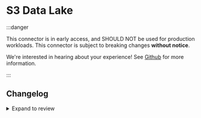 # S3 Data Lake

:::danger

This connector is in early access, and SHOULD NOT be used for production workloads.
This connector is subject to breaking changes **without notice**.

We're interested in hearing about your experience! See [Github](https://github.com/airbytehq/airbyte/discussions/50404)
for more information.

:::

## Changelog

<details>
  <summary>Expand to review</summary>

| Version | Date       | Pull Request                                                | Subject                                      |
|:--------|:-----------|:------------------------------------------------------------|:---------------------------------------------|
| 0.2.11  | 2025-01-10 | [\#50971](https://github.com/airbytehq/airbyte/pull/50971)  | Internal refactor in AWS auth flow           |
| 0.2.10  | 2025-01-09 | [\#50400](https://github.com/airbytehq/airbyte/pull/50400)  | Add S3DataLakeTypesComparator                |
| 0.2.9   | 2025-01-09 | [\#51022](https://github.com/airbytehq/airbyte/pull/51022)  | Rename all classes and files from Iceberg V2 |
| 0.2.8   | 2025-01-09 | [\#51012](https://github.com/airbytehq/airbyte/pull/51012)  | Rename/Cleanup package from Iceberg V2       |
| 0.2.7   | 2025-01-09 | [\#50957](https://github.com/airbytehq/airbyte/pull/50957)  | Add support for GLUE RBAC (Assume role)      |
| 0.2.6   | 2025-01-08 | [\#50991](https://github.com/airbytehq/airbyte/pull/50991)  | Initial public release.                      |

</details>
